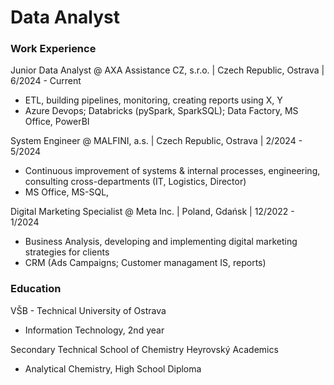 # Data Analyst

### Work Experience
Junior Data Analyst @ AXA Assistance CZ, s.r.o. | Czech Republic, Ostrava | 6/2024 - Current
- ETL, building pipelines, monitoring, creating reports using X, Y
- Azure Devops; Databricks (pySpark, SparkSQL); Data Factory, MS Office, PowerBI    

System Engineer @ MALFINI, a.s. | Czech Republic, Ostrava | 2/2024 - 5/2024
- Continuous improvement of systems & internal processes, engineering, consulting cross-departments (IT, Logistics, Director)
- MS Office, MS-SQL, 
  
Digital Marketing Specialist @ Meta Inc.  | Poland, Gdańsk | 12/2022 - 1/2024
- Business Analysis, developing and implementing digital marketing strategies for clients
- CRM (Ads Campaigns; Customer managament IS, reports)

### Education
VŠB - Technical University of Ostrava
- Information Technology, 2nd year

Secondary Technical School of Chemistry Heyrovský
Academics
- Analytical Chemistry, High School Diploma

